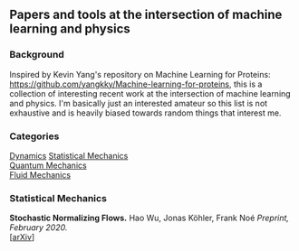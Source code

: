 ## Papers and tools at the intersection of machine learning and physics

### Background

Inspired by Kevin Yang's repository on Machine Learning for Proteins: https://github.com/yangkky/Machine-learning-for-proteins, this is a collection of interesting
recent work at the intersection of machine learning and physics. I'm basically just an interested amateur so this list is not exhaustive and is heavily biased
towards random things that interest me.

### Categories

[Dynamics](#dynamics)
[Statistical Mechanics](#statistical-mechanics)  
[Quantum Mechanics](#quantum-mechanics)  
[Fluid Mechanics](#fluid-mechanics)


### Statistical Mechanics


**Stochastic Normalizing Flows.**
Hao Wu, Jonas Köhler, Frank Noé
*Preprint, February 2020.*  
[[arXiv](https://arxiv.org/abs/2002.06707)]

